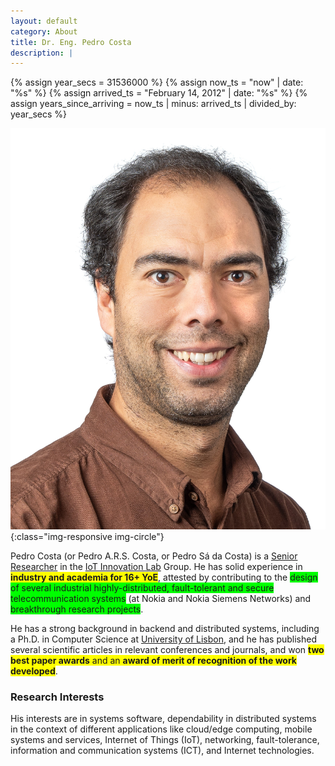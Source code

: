 ```yaml
---
layout: default
category: About
title: Dr. Eng. Pedro Costa
description: |
---
```


{% assign year_secs = 31536000 %}
{% assign now_ts = "now" | date: "%s" %}
{% assign arrived_ts = "February 14, 2012" | date: "%s" %}
{% assign years_since_arriving = now_ts | minus: arrived_ts | divided_by: year_secs %}

![Pedro Sá da Costa](img/me.jpg){:class="img-responsive img-circle"}

Pedro Costa (or Pedro A.R.S. Costa, or Pedro Sá da Costa) is a [Senior Researcher](https://www.hslu.ch/en/lucerne-university-of-applied-sciences-and-arts/about-us/people-finder/profile/?pid=4666) in the [IoT Innovation Lab](https://www.hslu.ch/en/lucerne-school-of-information-technology/research/systems-and-software/internet-of-things/) Group. He has solid experience in <span style="background-color: #FFFF00">**industry and academia for 16+ YoE**</span>, attested by contributing to the <span style="background-color: #00FF00">design of several industrial highly-distributed, fault-tolerant and secure telecommunication systems</span> (at Nokia and Nokia Siemens Networks) and <span style="background-color: #00FF00">breakthrough research projects</span>.

He has a strong background in backend and distributed systems, including a Ph.D. in Computer Science at [University of Lisbon](https://ciencias.ulisboa.pt/en/informatics), and he has published several scientific articles in relevant conferences and journals, and won <span style="background-color: #FFFF00">**two best paper awards** and an **award of merit of recognition of the work developed**</span>.

<h3>Research Interests</h3>

His interests are in systems software, dependability in distributed systems in the context of different applications like cloud/edge computing, mobile systems and services, Internet of Things (IoT), networking, fault-tolerance, information and communication systems (ICT), and Internet technologies.

